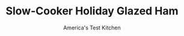 ---
layout: ../../layouts/MarkdownPostLayout.astro
title: Slow-Cooker Holiday Glazed Ham
author: America's Test Kitchen
pubDate: 2023-03-15
description: "The moist environment of the slow cooker guaranteed tender, juicy “baked ham.” But the glaze spelled trouble."
image_url: https://res.cloudinary.com/hksqkdlah/image/upload/ar_1:1,c_fill,dpr_2.0,f_auto,fl_lossy.progressive.strip_profile,g_faces:auto,q_auto:low,w_344/9627_sfs-slowcookerham-5
tags: ["Main Courses","American","Pork","Slow Cooker","Holiday","Cook's Extras"]
calories: 
protein: 
carbohydrates: 
fats: 
fiber: 
ingredients: ["6 - 7.5 pound, ham, cured bone-in","1/2 cup, packed dark brown sugar","1/2 cup, apple jelly","2 tablespoons, Dijon mustard","1 tablespoon, cornstarch","1 teaspoon, pepper"]
serves: 20
time: "5 to 6 hours on low"
instructions: ["Remove skin from exterior of ham and trim fat to 1/4-inch thickness. Score remaining fat at 1-inch intervals in crosshatch pattern. Place ham, cut side down, into slow cooker. Add 1 cup water, cover, and cook on low until fat is rendered and meat in center registers 100 degrees, 5 to 6 hours. Transfer to carving board and let rest for 15 to 20 minutes.","Bring sugar, jelly, mustard, cornstarch, and pepper to boil in small saucepan over medium-high heat. Cook, whisking until smooth, until glaze begins to darken and is slightly thickened, 2 to 3 minutes. Off heat, let glaze cool for 5 minutes in saucepan. Brush ham evenly with glaze and let sit for 5 minutes. Carve and serve."]
nutrition: undefined
notes: "Do not substitute spiral-cut ham, as it dries out during slow cooking. Let the glaze cool for 5 minutes before applying (it should be just warm to the touch). For a hint of spiciness, add 1/4 teaspoon cayenne to the sugar mixture at the beginning of step 2."
---
